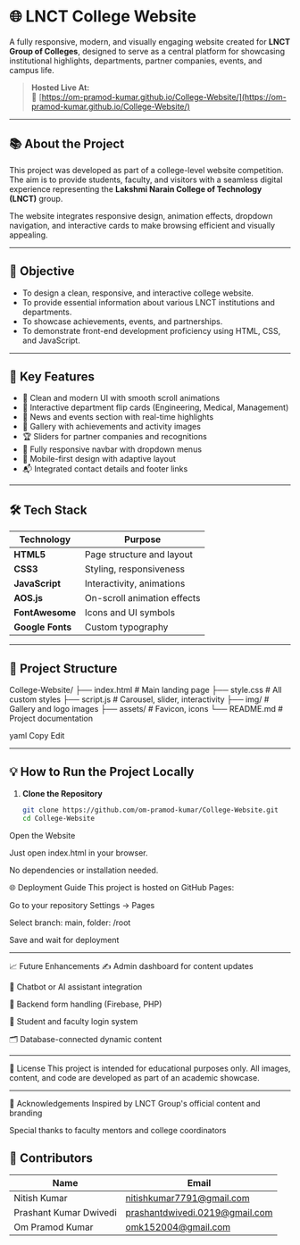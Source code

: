 # 🌐 LNCT College Website

A fully responsive, modern, and visually engaging website created for **LNCT Group of Colleges**, designed to serve as a central platform for showcasing institutional highlights, departments, partner companies, events, and campus life.

> **Hosted Live At:**  
> 🔗 [https://om-pramod-kumar.github.io/College-Website/](https://om-pramod-kumar.github.io/College-Website/)

---

## 📚 About the Project

This project was developed as part of a college-level website competition. The aim is to provide students, faculty, and visitors with a seamless digital experience representing the **Lakshmi Narain College of Technology (LNCT)** group.

The website integrates responsive design, animation effects, dropdown navigation, and interactive cards to make browsing efficient and visually appealing.

---

## 🎯 Objective

- To design a clean, responsive, and interactive college website.
- To provide essential information about various LNCT institutions and departments.
- To showcase achievements, events, and partnerships.
- To demonstrate front-end development proficiency using HTML, CSS, and JavaScript.

---

## 🚀 Key Features

- 🎨 Clean and modern UI with smooth scroll animations
- 🔄 Interactive department flip cards (Engineering, Medical, Management)
- 📰 News and events section with real-time highlights
- 📸 Gallery with achievements and activity images
- 🏆 Sliders for partner companies and recognitions
- 🧭 Fully responsive navbar with dropdown menus
- 📱 Mobile-first design with adaptive layout
- 📬 Integrated contact details and footer links

---

## 🛠️ Tech Stack

| Technology     | Purpose                          |
|----------------|-----------------------------------|
| **HTML5**      | Page structure and layout         |
| **CSS3**       | Styling, responsiveness           |
| **JavaScript** | Interactivity, animations         |
| **AOS.js**     | On-scroll animation effects       |
| **FontAwesome**| Icons and UI symbols              |
| **Google Fonts** | Custom typography               |

---

## 📁 Project Structure

College-Website/
├── index.html # Main landing page
├── style.css # All custom styles
├── script.js # Carousel, slider, interactivity
├── img/ # Gallery and logo images
├── assets/ # Favicon, icons
└── README.md # Project documentation

yaml
Copy
Edit

---

## 💡 How to Run the Project Locally

1. **Clone the Repository**
   ```bash
   git clone https://github.com/om-pramod-kumar/College-Website.git
   cd College-Website
Open the Website

Just open index.html in your browser.

No dependencies or installation needed.

🌐 Deployment Guide
This project is hosted on GitHub Pages:

Go to your repository Settings → Pages

Select branch: main, folder: /root

Save and wait for deployment


---

📈 Future Enhancements
✍️ Admin dashboard for content updates

💬 Chatbot or AI assistant integration

📧 Backend form handling (Firebase, PHP)

🔐 Student and faculty login system

🗂️ Database-connected dynamic content

---
📃 License
This project is intended for educational purposes only.
All images, content, and code are developed as part of an academic showcase.

---
🙌 Acknowledgements
Inspired by LNCT Group's official content and branding

Special thanks to faculty mentors and college coordinators


## 👥 Contributors

| Name                   | Email                            |
|------------------------|----------------------------------|
| Nitish Kumar           | nitishkumar7791@gmail.com        |
| Prashant Kumar Dwivedi | prashantdwivedi.0219@gmail.com   |
| Om Pramod Kumar        | omk152004@gmail.com              |

